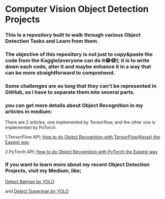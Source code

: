 # Computer Vision Object Detection Projects

### This Is a repository built to walk through various Object Detection Tasks and Learn from them.
### The objective of this repository is not just to copy&paste the code from the Kaggle(everyone can do it😂😅); it is to write down each code, alter it and maybe enhance it in a way that can be more straightforward to comprehend.


### Some challenges are so long that they can't be represented in GitHub, so I have to separate them into several parts.


### you can get more details about Object Recognition in my articles in medium:
There are 2 articles, one implemented by Tensorflow, and the other one is implemented by PoTorch.


1.TensorFlow API; [How to do Object Recognition with TensorFlow(Keras) the Easiest way](https://medium.com/@mralamdari/imagehow-to-do-object-recognition-with-tensorflow-keras-the-easiest-way-23c7ab9604c7)

2.PyTorch API; [How to do Object Recognition with PyTorch the Easiest way](https://medium.com/@mralamdari/uagehow-to-do-object-recognition-with-pytorch-the-easiest-way-d0a2750f5fe7)

### If you want to learn more about my recent Object Detection Projects, visit my Medium, like;


[Detect Batman by YOLO](https://medium.com/@mralamdari/detect-batman-by-yolo-331b8b1abe34)

and 
[Detect Superman by YOLO](https://medium.com/@mralamdari/detect-superman-by-yolo-5d81a065a95e)

